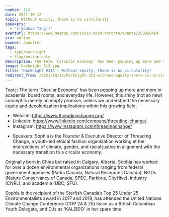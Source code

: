 ```yaml
---
number: 313
date: 2021-10-12
topic: Without equity, there is no circularity
speakers:
  - "[[Sophia Yang]]"
eventUrl: https://www.meetup.com/civic-tech-toronto/events/280928464
via: online
booker: Jennifer
tags:
  - type/hacknight
  - flag/online-only
description: The term 'Circular Economy' has been popping up more and more in academia, board rooms, and everyday life. However, this shiny (not so new) concept is merely an empty promise, unless we understand the necessary equity and decolonization implications within this growing field.  https://www.threadingchange.org/
image: hacknight_313.jpg
title: "Hacknight #313 – Without equity, there is no circularity"
redirect_from: /2021/10/12/hacknight-313-without-equity-there-is-no-circularity-with-sophia-yang/
---
```


Topic:
The term 'Circular Economy' has been popping up more and more in academia, board rooms, and everyday life. However, this shiny (not so new) concept is merely an empty promise, unless we understand the necessary equity and decolonization implications within this growing field.

- Website: https://www.threadingchange.org/
- Linkedin: https://www.linkedin.com/company/threading-change/
- Instagram: https://www.instagram.com/threadingchange/

+ Speakers:
Sophia is the Founder & Executive Director of Threading Change, a youth-led ethical fashion organization working at the intersections of climate, gender, and racial justice in alignment with the necessary transition to a circular economy.

Originally born in China but raised in Calgary, Alberta, Sophia has worked for over a dozen environmental organizations ranging from federal government agencies (Parks Canada, Natural Resources Canada), NGOs (Nature Conservancy of Canada, SPEC, Parkbus, CityHive), industry (CNRL), and academia (UBC, SFU).

Sophia is the recipient of the Starfish Canada’s Top 25 Under 25 Environmentalists award in 2017 and 2018, has attended the United Nations Climate Change Conference (COP 24 & 25) twice as a British Columbian Youth Delegate, and DJs as 'KALEIDO' in her spare time.
